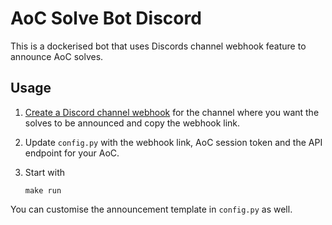 # AoC Solve Bot Discord
This is a dockerised bot that uses Discords channel webhook feature to announce AoC solves.

## Usage
1. [Create a Discord channel webhook](https://support.discord.com/hc/en-us/articles/228383668-Intro-to-Webhooks) for the channel where you want the solves to be announced and copy the webhook link.

2. Update `config.py` with the webhook link, AoC session token and the API endpoint for your AoC.

3. Start with
    ```
    make run
    ```

You can customise the announcement template in `config.py` as well.
